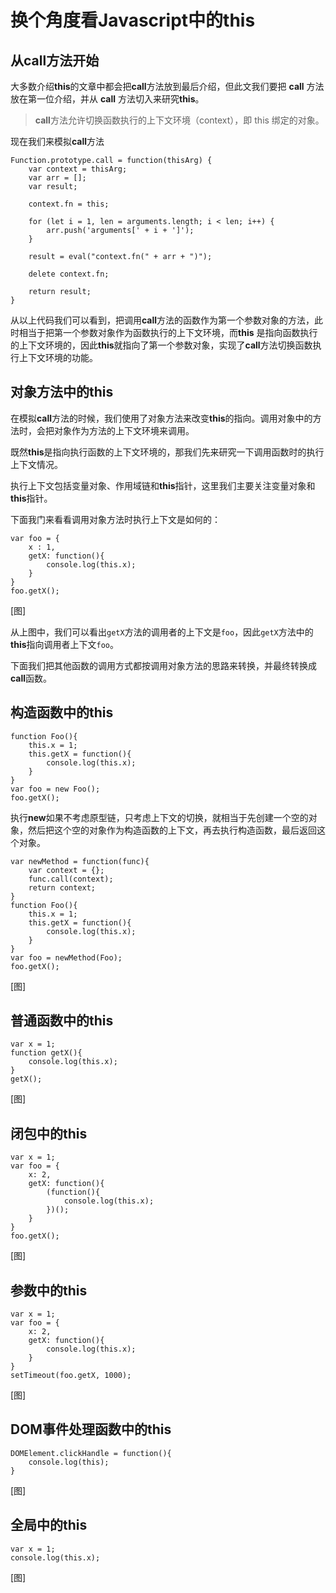 # 换个角度看Javascript中的this

## 从call方法开始

大多数介绍**this**的文章中都会把**call**方法放到最后介绍，但此文我们要把 **call** 方法放在第一位介绍，并从 **call** 方法切入来研究**this**。

> **call**方法允许切换函数执行的上下文环境（context），即 this 绑定的对象。

现在我们来模拟**call**方法
```
Function.prototype.call = function(thisArg) {
	var context = thisArg;
	var arr = [];
	var result;

	context.fn = this;

	for (let i = 1, len = arguments.length; i < len; i++) {
		arr.push('arguments[' + i + ']');
	}

	result = eval("context.fn(" + arr + ")");

	delete context.fn;

	return result;
}
```

从以上代码我们可以看到，把调用**call**方法的函数作为第一个参数对象的方法，此时相当于把第一个参数对象作为函数执行的上下文环境，而**this** 是指向函数执行的上下文环境的，因此**this**就指向了第一个参数对象，实现了**call**方法切换函数执行上下文环境的功能。

## 对象方法中的this

在模拟**call**方法的时候，我们使用了对象方法来改变**this**的指向。调用对象中的方法时，会把对象作为方法的上下文环境来调用。

既然**this**是指向执行函数的上下文环境的，那我们先来研究一下调用函数时的执行上下文情况。

执行上下文包括变量对象、作用域链和**this**指针，这里我们主要关注变量对象和**this**指针。

下面我门来看看调用对象方法时执行上下文是如何的：
```
var foo = {
	x : 1,
	getX: function(){
		console.log(this.x);
	}
}
foo.getX();
```

[图]

从上图中，我们可以看出`getX`方法的调用者的上下文是`foo`，因此`getX`方法中的**this**指向调用者上下文`foo`。

下面我们把其他函数的调用方式都按调用对象方法的思路来转换，并最终转换成**call**函数。

## 构造函数中的this

```
function Foo(){
	this.x = 1;
	this.getX = function(){
		console.log(this.x);
	}
}
var foo = new Foo();
foo.getX();
```

执行**new**如果不考虑原型链，只考虑上下文的切换，就相当于先创建一个空的对象，然后把这个空的对象作为构造函数的上下文，再去执行构造函数，最后返回这个对象。

```
var newMethod = function(func){
	var context = {};
	func.call(context);
	return context;
}
function Foo(){
	this.x = 1;
	this.getX = function(){
		console.log(this.x);
	}
}
var foo = newMethod(Foo);
foo.getX();
```

[图]

## 普通函数中的this
```
var x = 1;
function getX(){
	console.log(this.x);
}
getX();
```

[图]

## 闭包中的this
```
var x = 1;
var foo = {
	x: 2,
	getX: function(){
		(function(){
			console.log(this.x);
		})();
	}
}
foo.getX();
```

[图]

## 参数中的this
```
var x = 1;
var foo = {
	x: 2,
	getX: function(){
		console.log(this.x);
	}
}
setTimeout(foo.getX, 1000);
```

[图]

## DOM事件处理函数中的this
```
DOMElement.clickHandle = function(){
	console.log(this);
}
```

[图]

## 全局中的this
```
var x = 1;
console.log(this.x);
```

[图]

